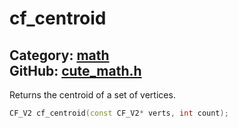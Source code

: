 # cf_centroid

Category: [math](https://github.com/RandyGaul/cute_framework/blob/master/docs/api_reference?id=math)  
GitHub: [cute_math.h](https://github.com/RandyGaul/cute_framework/blob/master/include/cute_math.h)  
---

Returns the centroid of a set of vertices.

```cpp
CF_V2 cf_centroid(const CF_V2* verts, int count);
```


